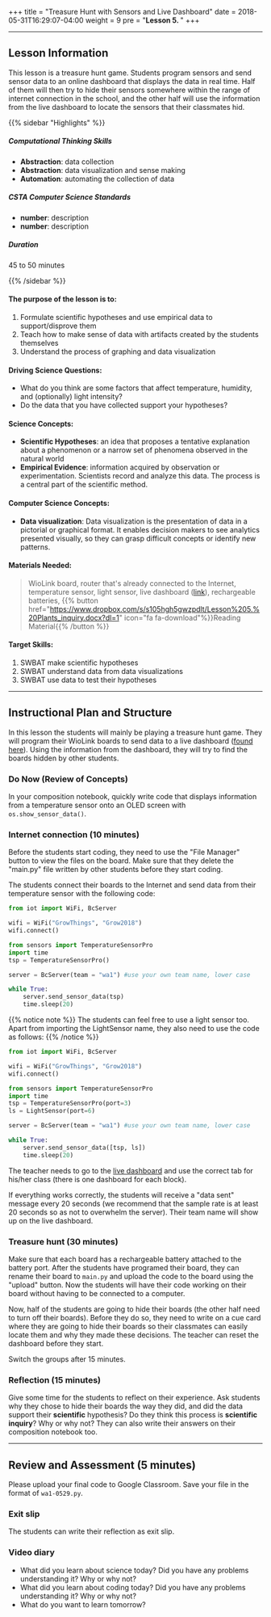 +++
title = "Treasure Hunt with Sensors and Live Dashboard"
date =  2018-05-31T16:29:07-04:00
weight = 9
pre = "<b>Lesson 5. </b>"
+++

---

## Lesson Information

This lesson is a treasure hunt game. Students program sensors and send sensor data to an online dashboard that displays the data in real time. Half of them will then try to hide their sensors somewhere within the range of internet connection in the school, and the other half will use the information from the live dashboard to locate the sensors that their classmates hid.

{{% sidebar "Highlights" %}}

##### Computational Thinking Skills

* **Abstraction**: data collection
* **Abstraction**: data visualization and sense making
* **Automation**: automating the collection of data

##### CSTA Computer Science Standards

* **number**: description
* **number**: description

##### Duration

45 to 50 minutes

{{% /sidebar %}}

#### The purpose of the lesson is to:

1. Formulate scientific hypotheses and use empirical data to support/disprove them
2. Teach how to make sense of data with artifacts created by the students themselves
3. Understand the process of graphing and data visualization

#### Driving Science Questions:

* What do you think are some factors that affect temperature, humidity, and (optionally) light intensity?
* Do the data that you have collected support your hypotheses?

#### Science Concepts:

* **Scientific Hypotheses**: an idea that proposes a tentative explanation about a phenomenon or a narrow set of phenomena observed in the natural world
* **Empirical Evidence**: information acquired by observation or experimentation. Scientists record and analyze this data. The process is a central part of the scientific method.

#### Computer Science Concepts:

* **Data visualization**: Data visualization is the presentation of data in a pictorial or graphical format. It enables decision makers to see analytics presented visually, so they can grasp difficult concepts or identify new patterns.

#### Materials Needed:

> WioLink board, router that's already connected to the Internet, temperature sensor, light sensor, live dashboard ([link](http://ts.bc.edu:1880/ui)), rechargeable batteries, {{% button href="https://www.dropbox.com/s/s105hgh5gwzpdlt/Lesson%205.%20Plants_inquiry.docx?dl=1" icon="fa fa-download"%}}Reading Material{{% /button %}}

#### Target Skills:

1. SWBAT make scientific hypotheses
2. SWBAT understand data from data visualizations
3. SWBAT use data to test their hypotheses

---

## Instructional Plan and Structure

In this lesson the students will mainly be playing a treasure hunt game. They will program their WioLink boards to send data to a live dashboard ([found here](http://ts.bc.edu:1880/ui)). Using the information from the dashboard, they will try to find the boards hidden by other students.

### Do Now (Review of Concepts)

In your composition notebook, quickly write code that displays information from a temperature sensor onto an OLED screen with `os.show_sensor_data()`.

### Internet connection (10 minutes)

Before the students start coding, they need to use the "File Manager" button to view the files on the board. Make sure that they delete the "main.py" file written by other students before they start coding.

The students connect their boards to the Internet and send data from their temperature sensor with the following code:

``` python
from iot import WiFi, BcServer

wifi = WiFi("GrowThings", "Grow2018")
wifi.connect()

from sensors import TemperatureSensorPro
import time
tsp = TemperatureSensorPro()

server = BcServer(team = "wa1") #use your own team name, lower case

while True:
    server.send_sensor_data(tsp)
    time.sleep(20)
```

{{% notice note %}}
The students can feel free to use a light sensor too. Apart from importing the LightSensor name, they also need to use the code as follows:
{{% /notice %}}

``` python
from iot import WiFi, BcServer

wifi = WiFi("GrowThings", "Grow2018")
wifi.connect()

from sensors import TemperatureSensorPro
import time
tsp = TemperatureSensorPro(port=3)
ls = LightSensor(port=6)

server = BcServer(team = "wa1") #use your own team name, lower case

while True:
    server.send_sensor_data([tsp, ls])
    time.sleep(20)
```

The teacher needs to go to the [live dashboard](http://ts.bc.edu:1880/ui) and use the correct tab for his/her class (there is one dashboard for each block).

If everything works correctly, the students will receive a "data sent" message every 20 seconds (we recommend that the sample rate is at least 20 seconds so as not to overwhelm the server). Their team name will show up on the live dashboard.

### Treasure hunt (30 minutes)

Make sure that each board has a rechargeable battery attached to the battery port. After the students have programed their board, they can rename their board to `main.py` and upload the code to the board using the "upload" button.  Now the students will have their code working on their board without having to be connected to a computer.

Now, half of the students are going to hide their boards (the other half need to turn off their boards). Before they do so, they need to write on a cue card where they are going to hide their boards so their classmates can easily locate them and why they made these decisions. The teacher can reset the dashboard before they start.

Switch the groups after 15 minutes.

### Reflection (15 minutes)

Give some time for the students to reflect on their experience. Ask students why they chose to hide their boards the way they did, and did the data support their **scientific** hypothesis?  Do they think this process is **scientific inquiry**? Why or why not? They can also write their answers on their composition notebook too.

---

## Review and Assessment (5 minutes)

Please upload your final code to Google Classroom. Save your file in the format of `wa1-0529.py`.

### Exit slip

The students can write their reflection as exit slip.

### Video diary
- What did you learn about science today? Did you have any problems understanding it? Why or why not?
- What did you learn about coding today? Did you have any problems understanding it? Why or why not?
- What do you want to learn tomorrow?

